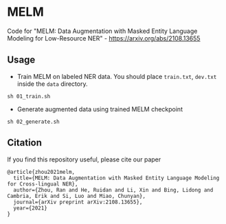 # MELM
Code for "MELM: Data Augmentation with Masked Entity Language Modeling for Low-Resource NER" - https://arxiv.org/abs/2108.13655

## Usage
* Train MELM on labeled NER data. You should place `train.txt`, `dev.txt` inside the `data` directory.
```
sh 01_train.sh
```

* Generate augmented data using trained MELM checkpoint
```
sh 02_generate.sh
```

## Citation
If you find this repository useful, please cite our paper
```
@article{zhou2021melm,
  title={MELM: Data Augmentation with Masked Entity Language Modeling for Cross-lingual NER},
  author={Zhou, Ran and He, Ruidan and Li, Xin and Bing, Lidong and Cambria, Erik and Si, Luo and Miao, Chunyan},
  journal={arXiv preprint arXiv:2108.13655},
  year={2021}
}
```